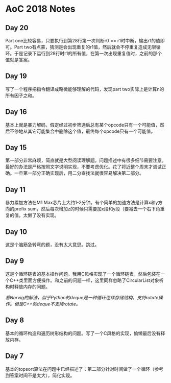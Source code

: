 # AoC 2018 Notes

## Day 20

Part one比较容易，只要执行到第28行第一次判断r0 == r1时中断，输出r1的值即可。Part two有点蒙，猜测是会出现重复的r1值，然后就会不停重复造成无限循环。于是记录下运行到28行时r1的所有值，在第一次出现重复值时，之前的那个值就是答案。

## Day 19

写了一个程序把指令翻译成略微能够理解的代码，发现part two实际上是计算n的所有因子之和。

## Day 16

基本上就是暴力解码，假定经过初步筛选后总有某个opcode只有一个可能值，然后不停地从其它可能集合中删除这个值，最终每个opcode只有一个可能值。

## Day 15

第一部分非常麻烦，简直就是大型阅读理解题。问题描述中有很多细节需要注意。最好的办法是严格按照文字说明实现，不要考虑优化。花了将近整个周末才调试正确。一旦第一部分正确实现后，用二分查找法就很容易解决第二部分。

## Day 11

暴力累加方法在M1 Max芯片上大约1-2分钟。有个简单的加速方法是计算x和y方向的prefix sum，然后每次增加z的时候只需要加x段和y段（要减去一个右下角重复的值。太懒了没有实现。

## Day 10

这是个脑筋急转弯的题，没有太大意思。跳过。

## Day 9

这是个循环链表的基本操作问题。我用C风格实现了一个循环链表，然后包装在一个C++类里面方便操作。和之前的问题一样，这里同样忽略了CircularList对象析构时释放内存的问题。

*看Norvig的解法，似乎Python的deque是一种循环连续存储结构，支持rotate操作。但是C++的deque不支持rotate。*

## Day 8

基本的循环构造和遍历树形结构的问题。写了一个C风格的实现，偷懒最后没有释放内存。

## Day 7

基本的topsort算法在问题中已经描述了；第二部分针对时间做了一个循环（参考到答案时间不是太大），简化实现。
